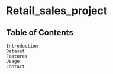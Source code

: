 # Retail_sales_project
## Table of Contents
    Introduction
    Dataset
    Features
    Usage
    Contact
